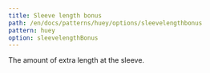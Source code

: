 ```yaml
---
title: Sleeve length bonus
path: /en/docs/patterns/huey/options/sleevelengthbonus
pattern: huey
option: sleevelengthBonus
---
```


The amount of extra length at the sleeve.
